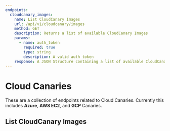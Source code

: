 ```yaml
---
endpoints:
  cloudcanary_images:
    name: List CloudCanary Images
    url: /api/v1/cloudcanary/images
    method: GET
    description: Returns a list of available CloudCanary Images
    params:
      - name: auth_token
        required: true
        type: string
        description: A valid auth token
    response: A JSON Structure containing a list of available CloudCanary images.
---
```


# Cloud Canaries

These are a collection of endpoints related to Cloud Canaries. Currently this includes **Azure**, **AWS EC2**, and **GCP** Canaries.

<APIEndpoints :endpoints="$page.frontmatter.endpoints" :path="$page.regularPath"/>

## List CloudCanary Images

<APIDetails :endpoint="$page.frontmatter.endpoints.cloudcanary_images"/>

